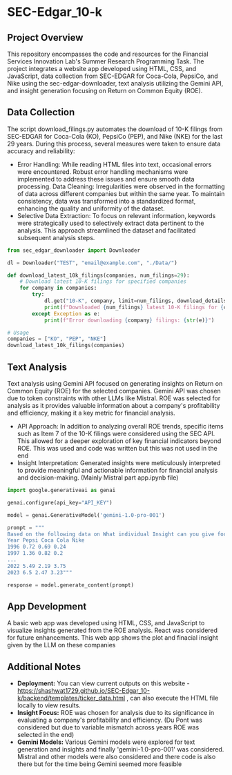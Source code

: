 


# SEC-Edgar_10-k

## Project Overview

This repository encompasses the code and resources for the Financial Services Innovation Lab's Summer Research Programming Task. The project integrates a website app developed using HTML, CSS, and JavaScript, data collection from SEC-EDGAR for Coca-Cola, PepsiCo, and Nike using the sec-edgar-downloader, text analysis utilizing the Gemini API, and insight generation focusing on Return on Common Equity (ROE).


## Data Collection

The script download_filings.py automates the download of 10-K filings from SEC-EDGAR for Coca-Cola (KO), PepsiCo (PEP), and Nike (NKE) for the last 29 years. During this process, several measures were taken to ensure data accuracy and reliability:

- Error Handling: While reading HTML files into text, occasional errors were encountered. Robust error handling mechanisms were implemented to address these issues and ensure smooth data processing.
Data Cleaning: Irregularities were observed in the formatting of data across different companies but within the same year. To maintain consistency, data was transformed into a standardized format, enhancing the quality and uniformity of the dataset.
- Selective Data Extraction: To focus on relevant information, keywords were strategically used to selectively extract data pertinent to the analysis. This approach streamlined the dataset and facilitated subsequent analysis steps.

```python
from sec_edgar_downloader import Downloader

dl = Downloader("TEST", "email@example.com", "./Data/")

def download_latest_10k_filings(companies, num_filings=29):
    # Download latest 10-K filings for specified companies
    for company in companies:
        try:
            dl.get("10-K", company, limit=num_filings, download_details=False)
            print(f"Downloaded {num_filings} latest 10-K filings for {company}")
        except Exception as e:
            print(f"Error downloading {company} filings: {str(e)}")

# Usage
companies = ["KO", "PEP", "NKE"]
download_latest_10k_filings(companies)
```

## Text Analysis

Text analysis using Gemini API focused on generating insights on Return on Common Equity (ROE) for the selected companies. Gemini API was chosen due to token constraints with other LLMs like Mistral. ROE was selected for analysis as it provides valuable information about a company's profitability and efficiency, making it a key metric for financial analysis.

- API Approach: In addition to analyzing overall ROE trends, specific items such as Item 7 of the 10-K filings were considered using the SEC API. This allowed for a deeper exploration of key financial indicators beyond ROE. This was used and code was written but this was not used in the end
- Insight Interpretation: Generated insights were meticulously interpreted to provide meaningful and actionable information for financial analysis and decision-making. (Mainly Mistral part app.ipynb file)

```python
import google.generativeai as genai

genai.configure(api_key="API_KEY")

model = genai.GenerativeModel('gemini-1.0-pro-001')

prompt = """
Based on the following data on What individual Insight can you give for each company- Return on Common Equity
Year Pepsi Coca Cola Nike
1996 0.72 0.69 0.24
1997 1.36 0.82 0.2
...
2022 5.49 2.19 3.75
2023 6.5 2.47 3.23"""

response = model.generate_content(prompt)
```

## App Development

A basic web app was developed using HTML, CSS, and JavaScript to visualize insights generated from the ROE analysis. React was considered for future enhancements.
This web app shows the plot and finacial insight given by the LLM on these companies

## Additional Notes

- **Deployment:** You can view current outputs on this website - https://shashwat1729.github.io/SEC-Edgar_10-k/backend/templates/ticker_data.html , can also execute the HTML file locally to view results.
- **Insight Focus:** ROE was chosen for analysis due to its significance in evaluating a company's profitability and efficiency. (Du Pont was considered but due to variable mismatch across years ROE was selected in the end)
- **Gemini Models:** Various Gemini models were explored for text generation and insights and finally 'gemini-1.0-pro-001' was considered. Mistral and other models were also considered and there code is also there but for the time being Gemini seemed more feasible
```
